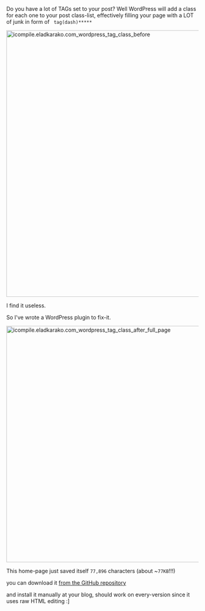 Do you have a lot of TAGs set to your post?
Well WordPress will add a class for each one to your post class-list,
effectively filling your page with a LOT of junk in form of <code> tag(dash)***** </code>

<img src="https://icompile.eladkarako.com/_uploads/2016/08/icompile.eladkarako.com_wordpress_tag_class_before.png" alt="icompile.eladkarako.com_wordpress_tag_class_before" width="1024" height="698" />

I find it useless.

So I've wrote a WordPress plugin to fix-it.
<!--more-->

<img src="https://icompile.eladkarako.com/_uploads/2016/08/icompile.eladkarako.com_wordpress_tag_class_after_full_page.png" alt="icompile.eladkarako.com_wordpress_tag_class_after_full_page" width="1028" height="619" />

This home-page just saved itself <code>77,896</code> characters (about ~<code>77KB</code>!!!)

you can download it <a href="https://github.com/eladkarako/wordpress-plugin-raw-html-manipulation-tagdashclass-b-gone">from the GitHub repository</a>

and install it manually at your blog, should work on every-version since it uses raw HTML editing :]

